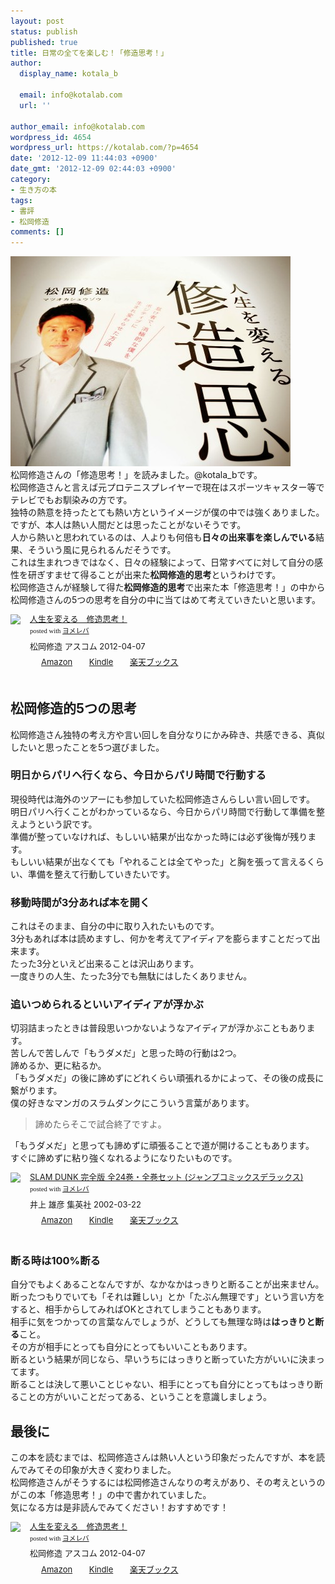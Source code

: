 ```yaml
---
layout: post
status: publish
published: true
title: 日常の全てを楽しむ！「修造思考！」
author:
  display_name: kotala_b

  email: info@kotalab.com
  url: ''

author_email: info@kotalab.com
wordpress_id: 4654
wordpress_url: https://kotalab.com/?p=4654
date: '2012-12-09 11:44:03 +0900'
date_gmt: '2012-12-09 02:44:03 +0900'
category:
- 生き方の本
tags:
- 書評
- 松岡修造
comments: []
---
```

<p><a href="/wp-content/uploads/shuzo_121209.jpg" target="_blank"><img src="/wp-content/uploads/shuzo_121209-448x336.jpg" alt="" title="shuzo_121209" width="448" height="336" class="alignnone size-large wp-image-4655" /></a><br />
松岡修造さんの「修造思考！」を読みました。@kotala_bです。<br />
松岡修造さんと言えば元プロテニスプレイヤーで現在はスポーツキャスター等でテレビでもお馴染みの方です。<br />
独特の熱意を持ったとても熱い方というイメージが僕の中では強くありました。<br />
ですが、本人は熱い人間だとは思ったことがないそうです。<br />
人から熱いと思われているのは、人よりも何倍も<strong>日々の出来事を楽しんでいる</strong>結果、そういう風に見られるんだそうです。<br />
これは生まれつきではなく、日々の経験によって、日常すべてに対して自分の感性を研ぎすませて得ることが出来た<strong>松岡修造的思考</strong>というわけです。<br />
松岡修造さんが経験して得た<strong>松岡修造的思考</strong>で出来た本「修造思考！」の中から松岡修造さんの5つの思考を自分の中に当てはめて考えていきたいと思います。</p>
<div class="booklink-box" style="text-align:left;padding-bottom:20px;font-size:small;/zoom: 1;overflow: hidden;">
<div class="booklink-image" style="float:left;margin:0 15px 10px 0;"><a href="https://www.amazon.co.jp/exec/obidos/asin/4776207206/same-22/" name="booklink" rel="nofollow" target="_blank"><img src="https://images-fe.ssl-images-amazon.com/images/I/51s8fXdP2zL._SL160_.jpg" style="border: none;" /></a></div>
<div class="booklink-info" style="line-height:120%;/zoom: 1;overflow: hidden;">
<div class="booklink-name" style="margin-bottom:10px;line-height:120%"><a href="https://www.amazon.co.jp/exec/obidos/asin/4776207206/same-22/" rel="nofollow" name="booklink" target="_blank">人生を変える　修造思考！</a>
<div class="booklink-powered-date" style="font-size:8pt;margin-top:5px;font-family:verdana;line-height:120%">posted with <a href="https://yomereba.com" target="_blank">ヨメレバ</a></div>
</div>
<div class="booklink-detail" style="margin-bottom:5px;">松岡修造 アスコム 2012-04-07    </div>
<div class="booklink-link2" style="margin-top:10px;">
<div class="shoplinkamazon" style="display:inline;margin-right:5px;background: url('https://img.yomereba.com/tam_y.gif') 0 0 no-repeat;padding: 2px 0 2px 18px;white-space: nowrap;"><a href="https://www.amazon.co.jp/exec/obidos/asin/4776207206/same-22/" rel="nofollow" target="_blank" title="アマゾン" >Amazon</a></div>
<div class="shoplinkkindle" style="display:inline;margin-right:5px;background: url('https://img.yomereba.com/tam_y.gif') 0 0 no-repeat;padding: 2px 0 2px 18px;white-space: nowrap;"><a href="https://www.amazon.co.jp/gp/search?keywords=%90l%90%B6%82%F0%95%CF%82%A6%82%E9%81%40%8FC%91%A2%8Ev%8Dl%81I&__mk_ja_JP=%83J%83%5E%83J%83i&url=node%3D2275256051&tag=same-22" rel="nofollow" target="_blank" >Kindle</a></div>
<div class="shoplinkrakuten" style="display:inline;margin-right:5px;background: url('https://img.yomereba.com/tam_y.gif') 0 -50px no-repeat;padding: 2px 0 2px 18px;white-space: nowrap;"><a href="https://hb.afl.rakuten.co.jp/hgc/0fa7afc8.bbfc196a.0fa7afc9.d56c38f1/?pc=http%3A%2F%2Fbooks.rakuten.co.jp%2Frb%2F11605556%2F%3Fscid%3Daf_ich_link_urltxt%26m%3Dhttp%3A%2F%2Fm.rakuten.co.jp%2Fev%2Fbook%2F" rel="nofollow" target="_blank" title="楽天ブックス" >楽天ブックス</a></div>
</div>
</div>
<div class="booklink-footer" style="clear: left"></div>
</div>
<!--more-->
<h2>松岡修造的5つの思考</h2>
<p>松岡修造さん独特の考え方や言い回しを自分なりにかみ砕き、共感できる、真似したいと思ったことを5つ選びました。</p>
<h3>明日からパリへ行くなら、今日からパリ時間で行動する</h3>
<p>現役時代は海外のツアーにも参加していた松岡修造さんらしい言い回しです。<br />
明日パリへ行くことがわかっているなら、今日からパリ時間で行動して準備を整えようという訳です。<br />
準備が整っていなければ、もしいい結果が出なかった時には必ず後悔が残ります。<br />
もしいい結果が出なくても「やれることは全てやった」と胸を張って言えるくらい、準備を整えて行動していきたいです。</p>
<h3>移動時間が3分あれば本を開く</h3>
<p>これはそのまま、自分の中に取り入れたいものです。<br />
3分もあれば本は読めますし、何かを考えてアイディアを膨らますことだって出来ます。<br />
たった3分といえど出来ることは沢山あります。<br />
一度きりの人生、たった3分でも無駄にはしたくありません。</p>
<h3>追いつめられるといいアイディアが浮かぶ</h3>
<p>切羽詰まったときは普段思いつかないようなアイディアが浮かぶこともあります。<br />
苦しんで苦しんで「もうダメだ」と思った時の行動は2つ。<br />
諦めるか、更に粘るか。<br />
「もうダメだ」の後に諦めずにどれくらい頑張れるかによって、その後の成長に繋がります。<br />
僕の好きなマンガのスラムダンクにこういう言葉があります。</p>
<blockquote><p>諦めたらそこで試合終了ですよ。</p></blockquote>
<p>「もうダメだ」と思っても諦めずに頑張ることで道が開けることもあります。<br />
すぐに諦めずに粘り強くなれるようになりたいものです。</p>
<div class="booklink-box" style="text-align:left;padding-bottom:20px;font-size:small;/zoom: 1;overflow: hidden;">
<div class="booklink-image" style="float:left;margin:0 15px 10px 0;"><a href="https://www.amazon.co.jp/exec/obidos/asin/4088599012/same-22/" name="booklink" rel="nofollow" target="_blank"><img src="https://images-fe.ssl-images-amazon.com/images/I/51DABMJTAZL._SL160_.jpg" style="border: none;" /></a></div>
<div class="booklink-info" style="line-height:120%;/zoom: 1;overflow: hidden;">
<div class="booklink-name" style="margin-bottom:10px;line-height:120%"><a href="https://www.amazon.co.jp/exec/obidos/asin/4088599012/same-22/" rel="nofollow" name="booklink" target="_blank">SLAM DUNK 完全版 全24巻・全巻セット (ジャンプコミックスデラックス)</a>
<div class="booklink-powered-date" style="font-size:8pt;margin-top:5px;font-family:verdana;line-height:120%">posted with <a href="https://yomereba.com" target="_blank">ヨメレバ</a></div>
</div>
<div class="booklink-detail" style="margin-bottom:5px;">井上 雄彦 集英社 2002-03-22    </div>
<div class="booklink-link2" style="margin-top:10px;">
<div class="shoplinkamazon" style="display:inline;margin-right:5px;background: url('https://img.yomereba.com/tam_y.gif') 0 0 no-repeat;padding: 2px 0 2px 18px;white-space: nowrap;"><a href="https://www.amazon.co.jp/exec/obidos/asin/4088599012/same-22/" rel="nofollow" target="_blank" title="アマゾン" >Amazon</a></div>
<div class="shoplinkkindle" style="display:inline;margin-right:5px;background: url('https://img.yomereba.com/tam_y.gif') 0 0 no-repeat;padding: 2px 0 2px 18px;white-space: nowrap;"><a href="https://www.amazon.co.jp/gp/search?keywords=SLAM%20DUNK%20%8A%AE%91S%94%C5%20%91S24%8A%AA%81E%91S%8A%AA%83Z%83b%83g%20%28%83W%83%83%83%93%83v%83R%83%7E%83b%83N%83X%83f%83%89%83b%83N%83X%29&__mk_ja_JP=%83J%83%5E%83J%83i&url=node%3D2275256051&tag=same-22" rel="nofollow" target="_blank" >Kindle</a></div>
<div class="shoplinkrakuten" style="display:inline;margin-right:5px;background: url('https://img.yomereba.com/tam_y.gif') 0 -50px no-repeat;padding: 2px 0 2px 18px;white-space: nowrap;"><a href="https://hb.afl.rakuten.co.jp/hgc/0fa7afc8.bbfc196a.0fa7afc9.d56c38f1/?pc=http%3A%2F%2Fbooks.rakuten.co.jp%2Frb%2F1438646%2F%3Fscid%3Daf_ich_link_urltxt%26m%3Dhttp%3A%2F%2Fm.rakuten.co.jp%2Fev%2Fbook%2F" rel="nofollow" target="_blank" title="楽天ブックス" >楽天ブックス</a></div>
</div>
</div>
<div class="booklink-footer" style="clear: left"></div>
</div>
<h3>断る時は100%断る</h3>
<p>自分でもよくあることなんですが、なかなかはっきりと断ることが出来ません。<br />
断ったつもりでいても「それは難しい」とか「たぶん無理です」という言い方をすると、相手からしてみればOKとされてしまうこともあります。<br />
相手に気をつかっての言葉なんでしょうが、どうしても無理な時は<strong>はっきりと断る</strong>こと。<br />
その方が相手にとっても自分にとってもいいこともあります。<br />
断るという結果が同じなら、早いうちにはっきりと断っていた方がいいに決まってます。<br />
断ることは決して悪いことじゃない、相手にとっても自分にとってもはっきり断ることの方がいいことだってある、ということを意識しましょう。</p>
<h2>最後に</h2>
<p>この本を読むまでは、松岡修造さんは熱い人という印象だったんですが、本を読んでみてその印象が大きく変わりました。<br />
松岡修造さんがそうするには松岡修造さんなりの考えがあり、その考えというのがこの本「修造思考！」の中で書かれていました。<br />
気になる方は是非読んでみてください！おすすめです！</p>
<div class="booklink-box" style="text-align:left;padding-bottom:20px;font-size:small;/zoom: 1;overflow: hidden;">
<div class="booklink-image" style="float:left;margin:0 15px 10px 0;"><a href="https://www.amazon.co.jp/exec/obidos/asin/4776207206/same-22/" name="booklink" rel="nofollow" target="_blank"><img src="https://images-fe.ssl-images-amazon.com/images/I/51s8fXdP2zL._SL160_.jpg" style="border: none;" /></a></div>
<div class="booklink-info" style="line-height:120%;/zoom: 1;overflow: hidden;">
<div class="booklink-name" style="margin-bottom:10px;line-height:120%"><a href="https://www.amazon.co.jp/exec/obidos/asin/4776207206/same-22/" rel="nofollow" name="booklink" target="_blank">人生を変える　修造思考！</a>
<div class="booklink-powered-date" style="font-size:8pt;margin-top:5px;font-family:verdana;line-height:120%">posted with <a href="https://yomereba.com" target="_blank">ヨメレバ</a></div>
</div>
<div class="booklink-detail" style="margin-bottom:5px;">松岡修造 アスコム 2012-04-07    </div>
<div class="booklink-link2" style="margin-top:10px;">
<div class="shoplinkamazon" style="display:inline;margin-right:5px;background: url('https://img.yomereba.com/tam_y.gif') 0 0 no-repeat;padding: 2px 0 2px 18px;white-space: nowrap;"><a href="https://www.amazon.co.jp/exec/obidos/asin/4776207206/same-22/" rel="nofollow" target="_blank" title="アマゾン" >Amazon</a></div>
<div class="shoplinkkindle" style="display:inline;margin-right:5px;background: url('https://img.yomereba.com/tam_y.gif') 0 0 no-repeat;padding: 2px 0 2px 18px;white-space: nowrap;"><a href="https://www.amazon.co.jp/gp/search?keywords=%90l%90%B6%82%F0%95%CF%82%A6%82%E9%81%40%8FC%91%A2%8Ev%8Dl%81I&__mk_ja_JP=%83J%83%5E%83J%83i&url=node%3D2275256051&tag=same-22" rel="nofollow" target="_blank" >Kindle</a></div>
<div class="shoplinkrakuten" style="display:inline;margin-right:5px;background: url('https://img.yomereba.com/tam_y.gif') 0 -50px no-repeat;padding: 2px 0 2px 18px;white-space: nowrap;"><a href="https://hb.afl.rakuten.co.jp/hgc/0fa7afc8.bbfc196a.0fa7afc9.d56c38f1/?pc=http%3A%2F%2Fbooks.rakuten.co.jp%2Frb%2F11605556%2F%3Fscid%3Daf_ich_link_urltxt%26m%3Dhttp%3A%2F%2Fm.rakuten.co.jp%2Fev%2Fbook%2F" rel="nofollow" target="_blank" title="楽天ブックス" >楽天ブックス</a></div>
</div>
</div>
<div class="booklink-footer" style="clear: left"></div>
</div>
